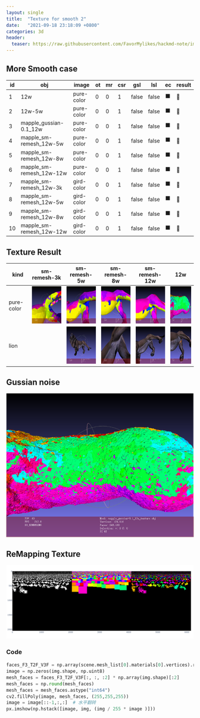 ```yaml
---
layout: single
title:  "Texture for smooth 2"
date:   "2021-09-18 23:18:09 +0800"
categories: 3d
header:
  teaser: https://raw.githubusercontent.com/FavorMylikes/hackmd-note/img/img20210918235717.png
---
```


## More Smooth case

|id|obj|image|ot|mr|csr|gsl|lsl|ec|result|
|-|-|-|-|-|-|-|-|-|-|
|1|12w|pure-color|0|0|1|false|false|⬛|💩|
|2|12w-5w|pure-color|0|0|1|false|false|⬛|💩|
|3|mapple_gussian-0.1_12w|pure-color|0|0|1|false|false|⬛|💩|
|4|mapple_sm-remesh_12w-5w|pure-color|0|0|1|false|false|⬛|💩|
|5|mapple_sm-remesh_12w-8w|pure-color|0|0|1|false|false|⬛|💩|
|6|mapple_sm-remesh_12w-12w|pure-color|0|0|1|false|false|⬛|💩|
|7|mapple_sm-remesh_12w-3k|gird-color|0|0|1|false|false|⬛|💩|
|8|mapple_sm-remesh_12w-5w|gird-color|0|0|1|false|false|⬛|💩|
|9|mapple_sm-remesh_12w-8w|gird-color|0|0|1|false|false|⬛|💩|
|10|mapple_sm-remesh_12w-12w|gird-color|0|0|1|false|false|⬛|💩|

## Texture Result

|kind|sm-remesh-3k|sm-remesh-5w|sm-remesh-8w|sm-remesh-12w|12w|
|-|-|-|-|-|-|
|pure-color|<img src="https://raw.githubusercontent.com/FavorMylikes/hackmd-note/img/img20210918234813.png" alt="20210918234813" height="100px"/>|<img src="https://raw.githubusercontent.com/FavorMylikes/hackmd-note/img/img20210918234735.png" alt="20210918234735" height="100px"/>|<img src="https://raw.githubusercontent.com/FavorMylikes/hackmd-note/img/img20210918234647.png" alt="20210918234647" height="100px"/>|<img src="https://raw.githubusercontent.com/FavorMylikes/hackmd-note/img/img20210918234540.png" alt="20210918234540" height="100px"/>|<img src="https://raw.githubusercontent.com/FavorMylikes/hackmd-note/img/img20210918234052.png" alt="20210918234052" height="100px"/>|
|lion||<img src="https://raw.githubusercontent.com/FavorMylikes/hackmd-note/img/img20210918234946.png" alt="20210918234946" height="100px"/>|<img src="https://raw.githubusercontent.com/FavorMylikes/hackmd-note/img/img20210918235040.png" alt="20210918235040" height="100px"/>|<img src="https://raw.githubusercontent.com/FavorMylikes/hackmd-note/img/img20210918235116.png" alt="20210918235116" height="100px"/>|<img src="https://raw.githubusercontent.com/FavorMylikes/hackmd-note/img/img20210918235327.png" alt="20210918235327" height="100px"/>

## Gussian noise

<img src="https://raw.githubusercontent.com/FavorMylikes/hackmd-note/img/img20210918235542.png" alt="20210918235542"/>

## ReMapping Texture

<img src="https://raw.githubusercontent.com/FavorMylikes/hackmd-note/img/img20210918235717.png" alt="20210918235717"/>

### Code

```python
faces_F3_T2F_V3F = np.array(scene.mesh_list[0].materials[0].vertices).reshape((-1, 3, 5))
image = np.zeros(img.shape, np.uint8)
mesh_faces = faces_F3_T2F_V3F[:, :, :2] * np.array(img.shape)[:2]
mesh_faces = np.round(mesh_faces)
mesh_faces = mesh_faces.astype("int64")
cv2.fillPoly(image, mesh_faces, (255,255,255))
image = image[::-1,:,:]  # 水平翻转
px.imshow(np.hstack([image, img, (img / 255 * image )]))
```
